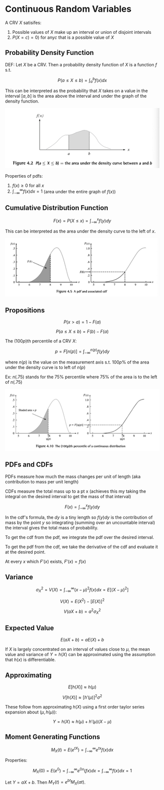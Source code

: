 # Continuous Random Variables 
A CRV $X$ satisifes:
1) Possible values of $X$ make up an interval or union of disjoint intervals
2) $P(X = c) = 0)$ for any$c$ that is a possible value of $X$


## Probability Density Function

DEF: Let $X$ be a CRV. Then a probability density function of $X$ is a function $f$ s.t.

$$P(a \leq X \leq b) = \int_a^b f(x) dx$$

This can be interpreted as the probability that $X$ takes on a value in the interval $[a,b]$ is the area above the interval and under the graph of the density function.

![pdf](../static/pdf.png)

Properties of pdfs:
1) $f(x) \geq 0$ for all $x$
2) $\int_{-\infty}^\infty f(x)dx = 1$ (area under the entire graph of $f(x)$)

## Cumulative Distribution Function

$$F(x) = P(X \leq x) = \int_{-\infty}^x f(y) dy$$

This can be interpreted as the area under the density curve to the left of $x$.
  
![pdf-cdf](../static/pdf-cdf.png)

## Propositions

$$P(x > a) = 1 - F(a)$$

$$P(a \leq X \leq b) = F(b) - F(a)$$

The $(100p)$th percentile of a CRV $X$:

$$p = F[n(p)] = \int_{-\infty}^{n(p)} f(y) dy$$

where $n(p)$ is the value on the measurement axis s.t. $100p$% of the area under the density curve is to left of $n(p)$

Ex: $n(.75)$ stands for the 75% percentile where 75% of the area is to the left of $n(.75)$

![percentile crv](../static/percentile-crv.png)

## PDFs and CDFs
PDFs measure how much the mass changes per unit of length (aka contribution to mass per unit length)

CDFs measure the total mass up to a pt x (achieves this my taking the integral on the desired interval to get the mass of that interval)

$$F(x) = \int_{-\infty}^x f(y) dy$$

In the cdf's formula, the $dy$ is a tiny length so $f(y)dy$ is the contribution of mass by the point $y$ so integrating (summing over an uncountable interval) the interval gives the total mass of probability.

To get the cdf from the pdf, we integrate the pdf over the desired interval.

To get the pdf from the cdf, we take the derivative of the cdf and evaluate it at the desired point.

At every $x$ which $F'(x)$ exists, $F'(x) = f(x)$

## Variance
$$\sigma_X^2 = V(X)= \int_{-\infty}^\infty (x - \mu)^2 f(x) dx = E[(X - \mu)^2]$$ 

$$V(X) = E(X^2) - [E(X)]^2$$

$$V(aX + b) = a^2\sigma_X^2$$

## Expected Value
$$E(aX + b) = aE(X) + b$$

If $X$ is largely concentrated on an interval of values close to $\mu$, the mean value and variance of $Y = h(X)$ can be approximated using the assumption that $h(x)$ is differentiable.

## Approximating
$$E[h(X)] \approx h(\mu)$$

$$V[h(X)] \approx [h'(\mu)]^2 \sigma^2$$

These follow from approximating $h(X)$ using a first order taylor series expansion about $(\mu,h(\mu))$:

$$Y = h(X) \approx h(\mu) + h'(\mu)(X - \mu)$$

## Moment Generating Functions
$$M_X(t) = E(e^{tX}) = \int_{-\infty}^{\infty} e^{tx}f(x)dx$$

Properties:

$$M_X(0) = E(e^0) = \int_{-\infty}^{\infty} e^{0x}(fx)dx = \int_{-\infty}^{\infty} f(x)dx = 1$$

Let $Y = aX +b$. Then $M_Y(t) = e^{bt}M_X(at)$.